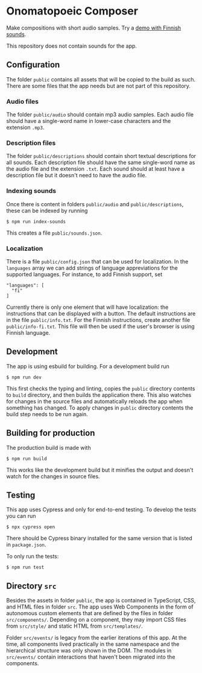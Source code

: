 # Onomatopoeic Composer

Make compositions with short audio samples. Try a [demo with Finnish
sounds](https://s7i.fi/ääniset).

This repository does not contain sounds for the app.

## Configuration

The folder `public` contains all assets that will be copied to the
build as such.  There are some files that the app needs but are not
part of this repository.

### Audio files

The folder `public/audio` should contain mp3 audio samples. Each audio
file should have a single-word name in lower-case characters and the
extension `.mp3`.

### Description files

The folder `public/descriptions` should contain short textual
descriptions for all sounds.  Each description file should have the
same single-word name as the audio file and the extension `.txt`. Each
sound should at least have a description file but it doesn't need to
have the audio file.

### Indexing sounds

Once there is content in folders `public/audio` and
`public/descriptions`, these can be indexed by running

```
$ npm run index-sounds
```

This creates a file `public/sounds.json`.

### Localization

There is a file `public/config.json` that can be used for
localization.  In the `languages` array we can add strings of language
appreviations for the supported languages. For instance, to add
Finnish support, set

```
"languages": [
  "fi"
]
```

Currently there is only one element that will have localization: the
instructions that can be displayed with a button.  The default
instructions are in the file `public/info.txt`.  For the Finnish
instructions, create another file `public/info-fi.txt`.  This file
will then be used if the user's browser is using Finnish language.

## Development

The app is using esbuild for building.  For a development build run

```
$ npm run dev
```

This first checks the typing and linting, copies the `public`
directory contents to `build` directory, and then builds the
application there.  This also watches for changes in the source files
and automatically reloads the app when something has changed.  To
apply changes in `public` directory contents the build step needs to
be run again.

## Building for production

The production build is made with

```
$ npm run build
```

This works like the development build but it minifies the output and
doesn't watch for the changes in source files.

## Testing

This app uses Cypress and only for end-to-end testing.  To develop the
tests you can run

```
$ npx cypress open
```

There should be Cypress binary installed for the same version that is
listed in `package.json`.

To only run the tests:

```
$ npm run test
```

## Directory `src`

Besides the assets in folder `public`, the app is contained in
TypeScript, CSS, and HTML files in folder `src`.  The app uses Web
Components in the form of autonomous custom elements that are defined
by the files in folder `src/components/`.  Depending on a component,
they may import CSS files from `src/style/` and static HTML from
`src/templates/`.

Folder `src/events/` is legacy from the earlier iterations of this
app.  At the time, all components lived practically in the same
namespace and the hierarchical structure was only shown in the DOM.
The modules in `src/events/` contain interactions that haven't been
migrated into the components.
